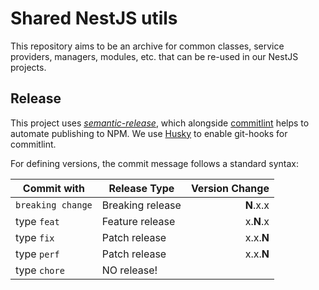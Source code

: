 # Shared NestJS utils

This repository aims to be an archive for common classes, service providers, managers, modules, etc. that can be re-used in our NestJS projects.

## Release

This project uses [_semantic-release_](https://semantic-release.gitbook.io/semantic-release/), which alongside [commitlint](https://commitlint.js.org/#/) helps to automate publishing to NPM.
We use [Husky](https://typicode.github.io/husky/) to enable git-hooks for commitlint.

For defining versions, the commit message follows a standard syntax:

| Commit with       | Release Type     | Version Change |
| ----------------- | ---------------- | -------------: |
| `breaking change` | Breaking release |      **N**.x.x |
| type `feat`       | Feature release  |      x.**N**.x |
| type `fix`        | Patch release    |      x.x.**N** |
| type `perf`       | Patch release    |      x.x.**N** |
| type `chore`      | NO release!      |                |
